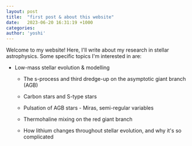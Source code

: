 ```yaml
---
layout: post
title:  "first post & about this website"
date:   2023-06-20 16:31:19 +1000
categories: 
author: 'yoshi'
---
```


Welcome to my website! Here, I'll write about my research in stellar astrophysics. 
Some specific topics I'm interested in are:

- Low-mass stellar evolution & modelling

  - The s-process and third dredge-up on the asymptotic giant branch (AGB)
  - Carbon stars and S-type stars
  - Pulsation of AGB stars - Miras, semi-regular variables

  - Thermohaline mixing on the red giant branch
  - How lithium changes throughout stellar evolution, and why it's so complicated


<!-- You’ll find this post in your `_posts` directory. Go ahead and edit it and re-build the site to see your changes. You can rebuild the site in many different ways, but the most common way is to run `jekyll serve`, which launches a web server and auto-regenerates your site when a file is updated.

Jekyll requires blog post files to be named according to the following format:

`YEAR-MONTH-DAY-title.MARKUP`

Where `YEAR` is a four-digit number, `MONTH` and `DAY` are both two-digit numbers, and `MARKUP` is the file extension representing the format used in the file. After that, include the necessary front matter. Take a look at the source for this post to get an idea about how it works.

Jekyll also offers powerful support for code snippets:

{% highlight ruby %}
def print_hi(name)
  puts "Hi, #{name}"
end
print_hi('Tom')
#=> prints 'Hi, Tom' to STDOUT.
{% endhighlight %}

Check out the [Jekyll docs][jekyll-docs] for more info on how to get the most out of Jekyll. File all bugs/feature requests at [Jekyll’s GitHub repo][jekyll-gh]. If you have questions, you can ask them on [Jekyll Talk][jekyll-talk].

[jekyll-docs]: https://jekyllrb.com/docs/home
[jekyll-gh]:   https://github.com/jekyll/jekyll
[jekyll-talk]: https://talk.jekyllrb.com/ -->
